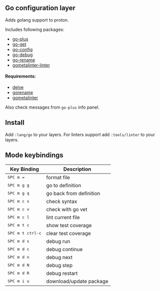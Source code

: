 ## Go configuration layer

Adds golang support to proton.

Includes following packages:

- [go-plus](https;//atom.io/packages/go-plus)
- [go-get](https;//atom.io/packages/go-get)
- [go-config](https;//atom.io/packages/go-config)
- [go-debug](https;//atom.io/packages/go-debug)
- [go-rename](https;//atom.io/packages/go-rename)
- [gometalinter-linter](https;//atom.io/packages/gometalinter-linter)

#### Requirements:

- [delve](https://github.com/derekparker/delve)
- [gorename](https://godoc.org/golang.org/x/tools/cmd/gorename)
- [gometalinter](https://github.com/alecthomas/gometalinter)

Also check messages from `go-plus` info panel.

## Install

Add `:lang/go` to your layers.
For linters support add `:tools/linter` to your layers.

## Mode keybindings

| Key Binding               | Description             |
|---------------------------|-------------------------|
| <kbd>SPC m =</kbd>        | format file             |
| <kbd>SPC m g g</kbd>      | go to definition        |
| <kbd>SPC m g q</kbd>      | go back from definition |
| <kbd>SPC m c s</kbd>      | check syntax            |
| <kbd>SPC m c v</kbd>      | check with go vet       |
| <kbd>SPC m c l</kbd>      | lint current file       |
| <kbd>SPC m t c</kbd>      | show test coverage      |
| <kbd>SPC m t ctrl-c</kbd> | clear test coverage     |
| <kbd>SPC m d s</kbd>      | debug run               |
| <kbd>SPC m d c</kbd>      | debug continue          |
| <kbd>SPC m d n</kbd>      | debug next              |
| <kbd>SPC m d N</kbd>      | debug step              |
| <kbd>SPC m d R</kbd>      | debug restart           |
| <kbd>SPC m i u</kbd>      | download/update package |
